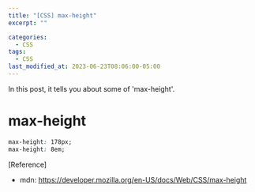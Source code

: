```yaml
---
title: "[CSS] max-height"
excerpt: ""

categories:
  - CSS
tags:
  - CSS
last_modified_at: 2023-06-23T08:06:00-05:00
---
```


In this post, it tells you about some of 'max-height'.

# max-height

```css
max-height: 178px;
max-height: 8em;
```

[Reference]

- mdn: <https://developer.mozilla.org/en-US/docs/Web/CSS/max-height>
